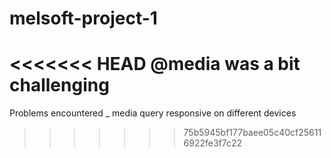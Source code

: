 # melsoft-project-1

<<<<<<< HEAD
@media was a bit challenging
=======
Problems encountered _ media query
                       responsive on different devices
>>>>>>> 75b5945bf177baee05c40cf256116922fe3f7c22
